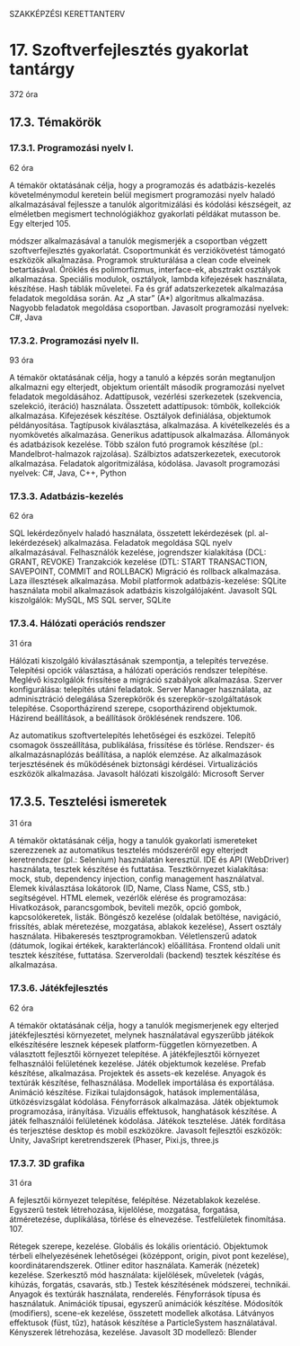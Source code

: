 SZAKKÉPZÉSI KERETTANTERV

# 17. Szoftverfejlesztés gyakorlat tantárgy

372 óra

## 17.3. Témakörök

### 17.3.1. Programozási nyelv I.

62 óra

A témakör oktatásának célja, hogy a programozás és adatbázis-kezelés követelménymodul keretein belül megismert programozási nyelv haladó alkalmazásával fejlessze a tanulók algoritmizálási és kódolási készségeit, az elméletben megismert technológiákhoz gyakorlati példákat mutasson be. Egy elterjed 105. 

módszer alkalmazásával a tanulók megismerjék a csoportban végzett szoftverfejlesztés gyakorlatát. 
Csoportmunkát és verziókövetést támogató eszközök alkalmazása.
Programok strukturálása a clean code elveinek betartásával.
Öröklés és polimorfizmus, interface-ek, absztrakt osztályok alkalmazása.
Speciális modulok, osztályok, lambda kifejezések használata, készítése.
Hash táblák műveletei.
Fa és gráf adatszerkezetek alkalmazása feladatok megoldása során. 
Az „A star” (A*) algoritmus alkalmazása.
Nagyobb feladatok megoldása csoportban.
Javasolt programozási nyelvek: C#, Java

### 17.3.2. Programozási nyelv II.
 
93 óra

A témakör oktatásának célja, hogy a tanuló a képzés során megtanuljon alkalmazni egy elterjedt, objektum orientált második programozási nyelvet feladatok megoldásához. 
Adattípusok, vezérlési szerkezetek (szekvencia, szelekció, iteráció) használata. 
Összetett adattípusok: tömbök, kollekciók alkalmazása. 
Kifejezések készítése. 
Osztályok definiálása, objektumok példányosítása. 
Tagtípusok kiválasztása, alkalmazása. 
A kivételkezelés és a nyomkövetés alkalmazása. 
Generikus adattípusok alkalmazása. 
Állományok és adatbázisok kezelése. 
Több szálon futó programok készítése (pl.: Mandelbrot-halmazok rajzolása). Szálbiztos adatszerkezetek, executorok alkalmazása. 
Feladatok algoritmizálása, kódolása. 
Javasolt programozási nyelvek: C#, Java, C++, Python

### 17.3.3. Adatbázis-kezelés 

62 óra 

SQL lekérdezőnyelv haladó használata, összetett lekérdezések (pl. al-lekérdezések) alkalmazása. Feladatok megoldása SQL nyelv alkalmazásával. 
Felhasználók kezelése, jogrendszer kialakítása (DCL: GRANT, REVOKE) 
Tranzakciók kezelése (DTL: START TRANSACTION, SAVEPOINT, COMMIT and ROLLBACK) 
Migráció és rollback alkalmazása. 
Laza illesztések alkalmazása. 
Mobil platformok adatbázis-kezelése: SQLite használata mobil alkalmazások adatbázis kiszolgálójaként. 
Javasolt SQL kiszolgálók: MySQL, MS SQL server, SQLite 

### 17.3.4. Hálózati operációs rendszer 

31 óra 

Hálózati kiszolgáló kiválasztásának szempontja, a telepítés tervezése. 
Telepítési opciók választása, a hálózati operációs rendszer telepítése. 
Meglévő kiszolgálók frissítése a migráció szabályok alkalmazása. 
Szerver konfigurálása: telepítés utáni feladatok. 
Server Manager használata, az adminisztráció delegálása 
Szerepkörök és szerepkör-szolgáltatások telepítése. 
Csoportházirend szerepe, csoportházirend objektumok. 
Házirend beállítások, a beállítások öröklésének rendszere. 106. 

Az automatikus szoftvertelepítés lehetőségei és eszközei. 
Telepítő csomagok összeállítása, publikálása, frissítése és törlése. 
Rendszer- és alkalmazásnaplózás beállítása, a naplók elemzése. 
Az alkalmazások terjesztésének és működésének biztonsági kérdései. 
Virtualizációs eszközök alkalmazása. 
Javasolt hálózati kiszolgáló: Microsoft Server 

## 17.3.5. Tesztelési ismeretek 

31 óra 

A témakör oktatásának célja, hogy a tanulók gyakorlati ismereteket szerezzenek az automatikus tesztelés módszeréről egy elterjedt keretrendszer (pl.: Selenium) használatán keresztül. 
IDE és API (WebDriver) használata, tesztek készítése és futtatása. 
Tesztkörnyezet kialakítása: mock, stub, dependency injection, config management használatval. 
Elemek kiválasztása lokátorok (ID, Name, Class Name, CSS, stb.) segítségével. 
HTML elemek, vezérlők elérése és programozása: Hivatkozások, parancsgombok, beviteli mezők, opció gombok, kapcsolókeretek, listák. 
Böngésző kezelése (oldalak betöltése, navigáció, frissítés, ablak méretezése, mozgatása, ablakok kezelése), Assert osztály használata. 
Hibakeresés tesztprogramokban. 
Véletlenszerű adatok (dátumok, logikai értékek, karakterláncok) előállítása. 
Frontend oldali unit tesztek készítése, futtatása. 
Szerveroldali (backend) tesztek készítése és alkalmazása. 

### 17.3.6. Játékfejlesztés 

62 óra 

A témakör oktatásának célja, hogy a tanulók megismerjenek egy elterjed játékfejlesztési környezetet, melynek használatával egyszerűbb játékok elkészítésére lesznek képesek platform-független környezetben. 
A választott fejlesztői környezet telepítése. 
A játékfejlesztői környezet felhasználói felületének kezelése. 
Játék objektumok kezelése. 
Prefab készítése, alkalmazása. 
Projektek és assets-ek kezelése. 
Anyagok és textúrák készítése, felhasználása. 
Modellek importálása és exportálása. 
Animáció készítése. 
Fizikai tulajdonságok, hatások implementálása, ütközésvizsgálat kódolása. 
Fényforrások alkalmazása. 
Játék objektumok programozása, irányítása. 
Vizuális effektusok, hanghatások készítése. 
A játék felhasználói felületének kódolása. 
Játékok tesztelése. 
Játék fordítása és terjesztése desktop és mobil eszközökre. 
Javasolt fejlesztői eszközök: Unity, JavaSript keretrendszerek (Phaser, Pixi.js, three.js 

### 17.3.7. 3D grafika 

31 óra 

A fejlesztői környezet telepítése, felépítése. Nézetablakok kezelése. Egyszerű testek létrehozása, kijelölése, mozgatása, forgatása, átméretezése, duplikálása, törlése és elnevezése. Testfelületek finomítása. 107. 

Rétegek szerepe, kezelése. 
Globális és lokális orientáció. 
Objektumok térbeli elhelyezésének lehetőségei (középpont, origin, pivot pont kezelése), koordinátarendszerek. 
Otliner editor használata. 
Kamerák (nézetek) kezelése. 
Szerkesztő mód használata: kijelölések, műveletek (vágás, kihúzás, forgatás, csavarás, stb.) 
Testek készítésének módszerei, technikái. 
Anyagok és textúrák használata, renderelés. 
Fényforrások típusa és használatuk. 
Animációk típusai, egyszerű animációk készítése. 
Módosítók (modifiers), scene-ek kezelése, összetett modellek alkotása. 
Látványos effektusok (füst, tűz), hatások készítése a ParticleSystem használatával. 
Kényszerek létrehozása, kezelése. 
Javasolt 3D modellező: Blender 